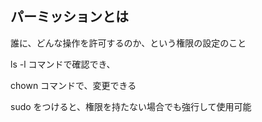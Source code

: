 ## パーミッションとは
誰に、どんな操作を許可するのか、という権限の設定のこと

ls -l コマンドで確認でき、

chown コマンドで、変更できる

sudo をつけると、権限を持たない場合でも強行して使用可能
